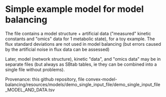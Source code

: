 Simple example model for model balancing
========================================

The file contains a model structure + artificial data ("measured" kinetic constants and "omics" data for 1 metabolic state), for a toy example. The flux standard deviations are not used in model balancing (but errors caused by the artificial noise in flux data can be assessed)

Later, model (network structure), kinetic "data", and "omics data" may be in separate files (but always as SBtab tables, ie they can be combined into a single file without problems).

Provenance:
this github repository,
file convex-model-balancing/resources/models/demo_single_input_file/demo_single_input_file_MODEL_AND_DATA.tsv
